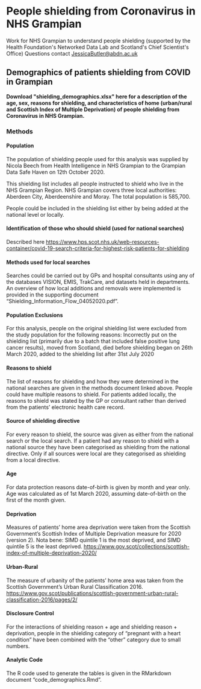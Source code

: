 # People shielding from Coronavirus in NHS Grampian
Work for NHS Grampian to understand people shielding (supported by the Health Foundation's Networked Data Lab and Scotland's Chief Scientist's Office)
Questions contact JessicaButler@abdn.ac.uk

## Demographics of patients shielding from COVID in Grampian

**Download "shielding_demographics.xlsx" here for a description of the age, sex, reasons for shielding, and characteristics of home (urban/rural and Scottish Index of Multiple Deprivation) of people shielding from Coronavirus in NHS Grampian.** 

### Methods
#### Population
The population of shielding people used for this analysis was supplied by Nicola Beech from Health Intelligence in NHS Grampian to the Grampian Data Safe Haven on 12th October 2020. 

This shielding list includes all people instructed to shield who live in the NHS Grampian Region. NHS Grampian covers three local authorities: Aberdeen City, Aberdeenshire and Moray. The total population is 585,700.

People could be included in the shielding list either by being added at the national level or locally.

#### Identification of those who should shield (used for national searches)
Described here https://www.hps.scot.nhs.uk/web-resources-container/covid-19-search-criteria-for-highest-risk-patients-for-shielding 

#### Methods used for local searches
Searches could be carried out by GPs and hospital consultants using any of the databases VISION, EMIS, TrakCare, and datasets held in departments. An overview of how local additions and removals were implemented is provided in the supporting document “Shielding_Information_Flow_04052020.pdf”.

#### Population Exclusions
For this analysis, people on the original shielding list were excluded from the study population for the following reasons:
Incorrectly put on the shielding list (primarily due to a batch that included false positive lung cancer results), moved from Scotland, died before shielding began on 26th March 2020, added to the shielding list after 31st July 2020

#### Reasons to shield
The list of reasons for shielding and how they were determined in the national searches are given in the methods document linked above. People could have multiple reasons to shield. For patients added locally, the reasons to shield was stated by the GP or consultant rather than derived from the patients’ electronic health care record.

#### Source of shielding directive
For every reason to shield, the source was given as either from the national search or the local search. If a patient had any reason to shield with a national source they have been categorised as shielding from the national directive. Only if all sources were local are they categorised as shielding from a local directive.

#### Age
For data protection reasons date-of-birth is given by month and year only. Age was calculated as of 1st March 2020, assuming date-of-birth on the first of the month given.

#### Deprivation
Measures of patients’ home area deprivation were taken from the Scottish Government’s Scottish Index of Multiple Deprivation measure for 2020 (version 2). Nota bene: SIMD quintile 1 is the most deprived, and SIMD quintile 5 is the least deprived. https://www.gov.scot/collections/scottish-index-of-multiple-deprivation-2020/

#### Urban-Rural
The measure of urbanity of the patients’ home area was taken from the Scottish Government’s Urban Rural Classification 2016. https://www.gov.scot/publications/scottish-government-urban-rural-classification-2016/pages/2/

#### Disclosure Control
For the interactions of shielding reason + age and shielding reason + deprivation, people in the shielding category of “pregnant with a heart condition” have been combined with the “other” category due to small numbers.

#### Analytic Code
The R code used to generate the tables is given in the RMarkdown document “code_demographics.Rmd”.


